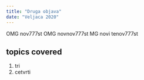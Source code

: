 ```yaml
---
title: "Druga objava"
date: "Veljaca 2020"
--- 
```


OMG nov777st OMG novnov777st MG novi tenov777st 

## topics covered

1. tri
2. cetvrti